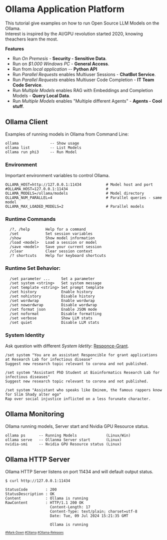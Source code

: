 # Ollama Application Platform
This tutorial give examples on how to run Open Source LLM Models on the Ollama.  
Interest is inspired by the AI/GPU revolution started 2020, knowing theachers learn the most.  

**Features**
* Run *On Premesis* - **Security - Sensitive Data**.
* Run on *$1.000 Windows PC* - **General Access**.
* Run from *local application* -- **Python API** 
* Run *Parallel Requests* enables Multiuser Sessions - **ChatBot Service**.
* Run *Parallel Requests* enables Multiuser Code Completion - **IT Team Code Service**.
* Run *Multiple Models* enables RAG with Embeddings and Completion Models - **Query Local Data**.
* Run *Multiple Models* enables "Multiple different Agents" - **Agents - Cool stuff**.

## Ollama Client
Examples of running models in Ollama from Command Line:
```
ollama              -- Show usage
ollama list         -- List Models
ollama run phi3     -- Run Model
```
### Environment
Important environment variables to control Ollama.
```
OLLAMA_HOST=http://127.0.0.1:11434           # Model host and port
#OLLAMA_HOST=127.0.0.1:11434                 # 
OLLAMA_MODELS=/ollama/models                 # Model directory
OLLAMA_NUM_PARALLEL=4                        # Parallel queries - same model
OLLAMA_MAX_LOADED_MODELS=2                   # Parallel models
```
### Runtime Commands
```
  /?, /help       Help for a command
  /set            Set session variables
  /show           Show model information
  /load <model>   Load a session or model
  /save <model>   Save your current session
  /clear          Clear session context
  /? shortcuts    Help for keyboard shortcuts
```
### Runtime Set Behavior:
```
  /set parameter ...     Set a parameter
  /set system <string>   Set system message
  /set template <string> Set prompt template
  /set history           Enable history
  /set nohistory         Disable history
  /set wordwrap          Enable wordwrap
  /set nowordwrap        Disable wordwrap
  /set format json       Enable JSON mode
  /set noformat          Disable formatting
  /set verbose           Show LLM stats
  /set quiet             Disable LLM stats
```
### System Identity
Ask question with different *System Idetity*: [Responce-Grant](https://github.com/danishdyna/LLM/blob/main/Responce-Grant.md).
```
/set system "You are an assistant Responcible for grant applications at Research Lab for infectious disease"
Suggest new research topic relevant to corona and not published.
```
```
/set system "Assistant PhD Student at Bioinformatics Research Lab for infectious diseases"
Suggest new research topic relevant to corona and not published.
```
```
/set system "Assistant who speaks like Eminem, the famous rappers know for Slim Shady alter ego"
Rap over social injustice inflicted on a less forunate character. 
```
## Ollama Monitoring
Ollama running models, Server start and Nvidia GPU Resource status.
```
ollama ps      -- Running Models             (Linux/Win)
ollama serve   -- Ollanma Server start       (Linux)
nvidia-smi     -- Nvidia GPU Resource status (Linux)
```
## Ollama HTTP Server
Ollama HTTP Server listens on port 11434 and will default output status.
```
$ curl http://127.0.0.1:11434

StatusCode        : 200
StatusDescription : OK
Content           : Ollama is running
RawContent        : HTTP/1.1 200 OK
                    Content-Length: 17
                    Content-Type: text/plain; charset=utf-8
                    Date: Tue, 09 Jul 2024 15:21:35 GMT

                    Ollama is running
```
<sub><sub>
[#Mark-Down](https://daringfireball.net/projects/markdown/)
[#Ollama](https://github.com/ollama)
[#Ollama-Releases](https://github.com/ollama/ollama/releases)
